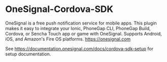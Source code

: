 # OneSignal-Cordova-SDK
OneSignal is a free push notification service for mobile apps. This plugin makes it easy to integrate your Ionic, PhoneGap CLI, PhoneGap Build, Cordova, or Sencha Touch app or game with OneSignal. Supports Android, iOS, and Amazon's Fire OS platforms. https://onesignal.com

See https://documentation.onesignal.com/docs/cordova-sdk-setup for setup documentation.
